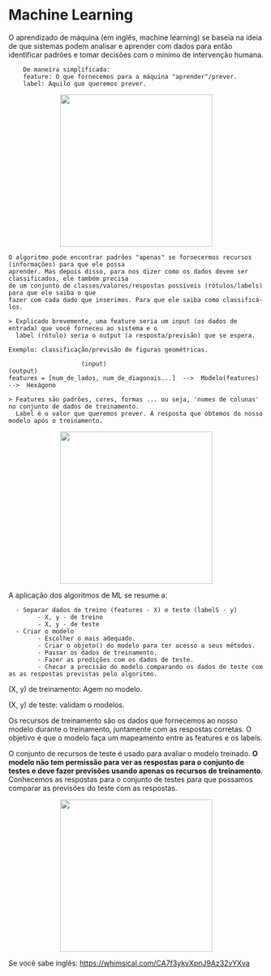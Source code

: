 # Machine Learning

O aprendizado de máquina (em inglês, machine learning) se baseia na ideia de que sistemas podem analisar e aprender com dados para então identificar padrões e tomar decisões com o mínimo de intervenção humana.

        De maneira simplificada:
        feature: O que fornecemos para a máquina "aprender"/prever.
        label: Aquilo que queremos prever.

<p align="center">
<img  height="300" src="https://github.com/pauloreis-ds/Paulo-Reis-Ciencia-de-dados/blob/master/3%20-%20An%C3%A1lise%20de%20dados%20(com%20Machine%20Learning)%20-%20Data%20Analysis%20(Machine%20Learning)/just_images/feature_label2.png">
</p>


    O algoritmo pode encontrar padrões "apenas" se fornecermos recursos (informações) para que ele possa
    aprender. Mas depois disso, para nos dizer como os dados devem ser classificados, ele também precisa
    de um conjunto de classes/valores/respostas possíveis (rótulos/labels) para que ele saiba o que
    fazer com cada dado que inserimos. Para que ele saiba como classificá-los.

    > Explicado brevemente, uma feature seria um input (os dados de entrada) que você forneceu ao sistema e o 
      label (rótulo) seria o output (a resposta/previsão) que se espera.
      
    Exemplo: classificação/previsão de figuras geométricas.

                        (input)                                                 (output)
    features = [num_de_lados, num_de_diagonais...]  -->  Modelo(features)  -->  Hexágono        

    > Features são padrões, cores, formas ... ou seja, 'nomes de colunas' no conjunto de dados de treinamento.
      Label é o valor que queremos prever. A resposta que obtemos do nosso modelo após o treinamento.

<p align="center">
<img  height="300" src="https://github.com/pauloreis-ds/Paulo-Reis-Ciencia-de-dados/blob/master/3%20-%20An%C3%A1lise%20de%20dados%20(com%20Machine%20Learning)%20-%20Data%20Analysis%20(Machine%20Learning)/just_images/feature_label.png">
</p>

A aplicação dos algoritmos de ML se resume a:
      
      - Separar dados de treino (features - X) e teste (labelS - y)
            - X, y - de treino 
            - X, y - de teste
      - Criar o modelo
            - Escolher o mais adequado.
            - Criar o objeto() do modelo para ter acesso a seus métodos.
            - Passar os dados de treinamento.
            - Fazer as predições com os dados de teste.
            - Checar a precisão do modelo comparando os dados de teste com as as respostas previstas pelo algoritmo.
      

(X, y) de treinamento: Agem no modelo.

(X, y) de teste: validam o modelos.

Os recursos de treinamento são os dados que fornecemos ao nosso modelo durante o treinamento, juntamente com as respostas corretas. O objetivo é que o modelo faça um mapeamento entre as features e os labels.

O conjunto de recursos de teste é usado para avaliar o modelo treinado. **O modelo não tem permissão para ver as respostas para o conjunto de testes e deve fazer previsões usando apenas os recursos de treinamento**. Conhecemos as respostas para o conjunto de testes para que possamos comparar as previsões do teste com as respostas.

<p align="center">
<img  height="300" src="https://github.com/pauloreis-ds/Paulo-Reis-Ciencia-de-dados/blob/master/3%20-%20An%C3%A1lise%20de%20dados%20(com%20Machine%20Learning)%20-%20Data%20Analysis%20(Machine%20Learning)/just_images/feature_label1.png">
</p>

Se você sabe inglês: https://whimsical.com/CA7f3ykvXpnJ9Az32vYXva
